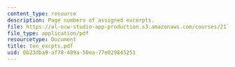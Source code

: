 ```yaml
---
content_type: resource
description: Page numbers of assigned excerpts.
file: https://ol-ocw-studio-app-production.s3.amazonaws.com/courses/21l-481-victorian-literature-and-culture-spring-2003/0b23dba9af78489a50ea77e029845251_ten_excpts.pdf
file_type: application/pdf
resourcetype: Document
title: ten_excpts.pdf
uid: 0b23dba9-af78-489a-50ea-77e029845251
---
```

